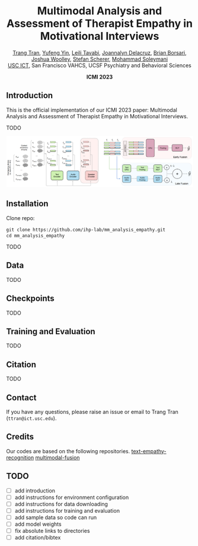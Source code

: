 <div align="center">
  <h1 align="center">Multimodal Analysis and Assessment of Therapist Empathy in Motivational Interviews</h1>
  <p align="center">

<a href="https://ttmt001.github.io/">
    Trang Tran</a>,
<a href="https://yufengyin.github.io/">
    Yufeng Yin</a>,
<a href="https://www.linkedin.com/in/leili-tavabi-92649693/">
    Leili Tavabi</a>,
<a href="https://profiles.ucsf.edu/joannalyn.delacruz">
    Joannalyn Delacruz</a>,
<a href="https://addictionresearch.ucsf.edu/people/brian-borsari-phd">
    Brian Borsari</a>,
<a href="https://woolleylab.ucsf.edu/principal-investigator">
    Joshua Woolley</a>,
<a href="https://schererstefan.net/">
    Stefan Scherer</a>,
<a href="https://people.ict.usc.edu/~soleymani/">
    Mohammad Soleymani</a>
<br>
<a href="https://ict.usc.edu/">USC ICT</a>, San Francisco VAHCS, UCSF Psychiatry and Behavioral Sciences

<strong>ICMI 2023</strong>
</p>
</div>

## Introduction

This is the official implementation of our ICMI 2023 paper: Multimodal Analysis and Assessment of Therapist Empathy in Motivational Interviews.

TODO

<p align="center">
  <img src="https://github.com/ihp-lab/mm_analysis_empathy/blob/main/pipeline.png" width="700px" />
</p>

## Installation
Clone repo:
```
git clone https://github.com/ihp-lab/mm_analysis_empathy.git
cd mm_analysis_empathy
```

TODO

## Data
TODO

## Checkpoints
TODO

## Training and Evaluation
TODO

## Citation
TODO

## Contact
If you have any questions, please raise an issue or email to Trang Tran (`ttran@ict.usc.edu`).

## Credits
Our codes are based on the following repositories.
[text-empathy-recognition](https://github.com/ihp-lab/empathy-recognition-acii-2023)
[multimodal-fusion](https://github.com/ihp-lab/XNorm)

## TODO
- [ ] add introduction
- [ ] add instructions for environment configuration
- [ ] add instructions for data downloading
- [ ] add instructions for training and evaluation
- [ ] add sample data so code can run
- [ ] add model weights
- [ ] fix absolute links to directories
- [ ] add citation/bibtex
